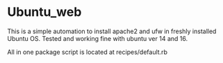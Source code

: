 # Ubuntu_web

This is a simple automation to install apache2 and ufw in freshly installed Ubuntu OS. Tested and working fine with ubuntu ver 14 and 16.

All in one package script is located at recipes/default.rb

